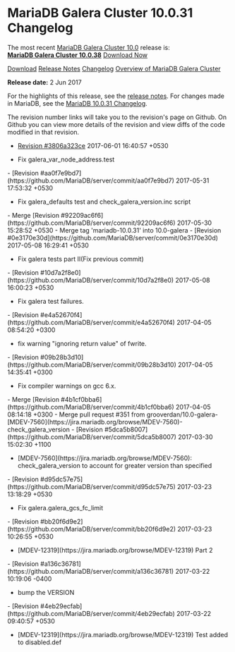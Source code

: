 # MariaDB Galera Cluster 10.0.31 Changelog

The most recent [MariaDB Galera Cluster 10.0](/kb/en/galera/) release is:<br>
<span class="cstm-style lead"><strong>[MariaDB Galera Cluster 10.0.38](/replication/galera-cluster/mariadb-galera-cluster-releases/mariadb-galera-100-release-notes/mariadb-galera-cluster-10038-release-notes/)</strong> [Download<span>&nbsp;</span>Now](https://downloads.mariadb.org/mariadb-galera/10.0)</span>

[Download](http://downloads.mariadb.org/mariadb-galera/10.0.31)
[Release Notes](/replication/galera-cluster/mariadb-galera-cluster-releases/mariadb-galera-100-release-notes/mariadb-galera-cluster-10031-release-notes/)
[Changelog](/replication/galera-cluster/mariadb-galera-cluster-releases/mariadb-galera-100-changelogs/mariadb-galera-cluster-10031-changelog/)
[Overview of MariaDB Galera Cluster](/replication/galera-cluster/what-is-mariadb-galera-cluster/)

<strong>Release date:</strong> 2 Jun 2017

For the highlights of this release, see the
[release notes](/replication/galera-cluster/mariadb-galera-cluster-releases/mariadb-galera-100-release-notes/mariadb-galera-cluster-10031-release-notes/).
For changes made in MariaDB, see the [MariaDB 10.0.31 Changelog](/kb/en/mariadb-10031-changelog/).

The revision number links will take you to the revision's page on Github. On
Github you can view more details of the revision and view diffs of the code
modified in that revision.

- [Revision #3806a323ce](https://github.com/MariaDB/server/commit/3806a323ce)
<span class="cstm-style datetime">2017-06-01 16:40:57 +0530</span>
<ul start="1"><li>Fix galera_var_node_address.test
</li></ul>
- [Revision #aa0f7e9bd7](https://github.com/MariaDB/server/commit/aa0f7e9bd7)
<span class="cstm-style datetime">2017-05-31 17:53:32 +0530</span>
<ul start="1"><li>Fix galera_defaults test and check_galera_version.inc script
</li></ul>
- <span class="cstm-style merge">Merge [Revision #92209ac6f6](https://github.com/MariaDB/server/commit/92209ac6f6) 2017-05-30 15:28:52 +0530 - Merge tag 'mariadb-10.0.31' into 10.0-galera</span>
- [Revision #0e3170e30d](https://github.com/MariaDB/server/commit/0e3170e30d)
<span class="cstm-style datetime">2017-05-08 16:29:41 +0530</span>
<ul start="1"><li>Fix galera tests part II(Fix previous commit)
</li></ul>
- [Revision #10d7a2f8e0](https://github.com/MariaDB/server/commit/10d7a2f8e0)
<span class="cstm-style datetime">2017-05-08 16:00:23 +0530</span>
<ul start="1"><li>Fix galera test failures.
</li></ul>
- [Revision #e4a52670f4](https://github.com/MariaDB/server/commit/e4a52670f4)
<span class="cstm-style datetime">2017-04-05 08:54:20 +0300</span>
<ul start="1"><li>fix warning "ignoring return value" of fwrite.
</li></ul>
- [Revision #09b28b3d10](https://github.com/MariaDB/server/commit/09b28b3d10)
<span class="cstm-style datetime">2017-04-05 14:35:41 +0300</span>
<ul start="1"><li>Fix compiler warnings on gcc 6.x.
</li></ul>
- <span class="cstm-style merge">Merge [Revision #4b1cf0bba6](https://github.com/MariaDB/server/commit/4b1cf0bba6) 2017-04-05 08:14:18 +0300 - Merge pull request #351 from grooverdan/10.0-galera-[MDEV-7560](https://jira.mariadb.org/browse/MDEV-7560)-check_galera_version</span>
- [Revision #5dca5b8007](https://github.com/MariaDB/server/commit/5dca5b8007)
<span class="cstm-style datetime">2017-03-30 15:02:30 +1100</span>
<ul start="1"><li>[MDEV-7560](https://jira.mariadb.org/browse/MDEV-7560): check_galera_version to account for greater version than specified
</li></ul>
- [Revision #d95dc57e75](https://github.com/MariaDB/server/commit/d95dc57e75)
<span class="cstm-style datetime">2017-03-23 13:18:29 +0530</span>
<ul start="1"><li>Fix galera.galera_gcs_fc_limit
</li></ul>
- [Revision #bb20f6d9e2](https://github.com/MariaDB/server/commit/bb20f6d9e2)
<span class="cstm-style datetime">2017-03-23 10:26:55 +0530</span>
<ul start="1"><li>[MDEV-12319](https://jira.mariadb.org/browse/MDEV-12319) Part 2
</li></ul>
- [Revision #a136c36781](https://github.com/MariaDB/server/commit/a136c36781)
<span class="cstm-style datetime">2017-03-22 10:19:06 -0400</span>
<ul start="1"><li>bump the VERSION
</li></ul>
- [Revision #4eb29ecfab](https://github.com/MariaDB/server/commit/4eb29ecfab)
<span class="cstm-style datetime">2017-03-22 09:40:57 +0530</span>
<ul start="1"><li>[MDEV-12319](https://jira.mariadb.org/browse/MDEV-12319) Test added to disabled.def</li></ul>